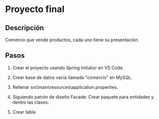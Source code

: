 # Proyecto final

## Descripción

Comercio que vende productos, cada uno tiene su presentación.

## Pasos

1. Crear el proyecto usando Spring Initializr en VS Code.

2. Crear base de datos vacía llamada "comercio" en MySQL.

3. Rellenar src\main\resources\application.properties.

4. Siguiendo patrón de diseño Facade: Crear paquete para entidades y dentro las clases.

5. Crear tabla
